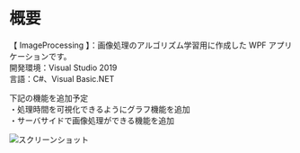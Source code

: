 # 概要
【 ImageProcessing 】：画像処理のアルゴリズム学習用に作成した WPF アプリケーションです。  
開発環境：Visual Studio 2019  
言語：C#、Visual Basic.NET  

下記の機能を追加予定  
 ・処理時間を可視化できるようにグラフ機能を追加  
 ・サーバサイドで画像処理ができる機能を追加  

![スクリーンショット](https://github.com/toshinomi/WPF_Sample/blob/master/ImageProcessing.png)

